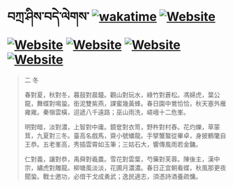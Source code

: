 # བཀྲ་ཤིས་བདེ་ལེགས་	[![wakatime](https://wakatime.com/badge/user/5043ee4a-e361-4607-9d47-d557f2005d05.svg)](https://wakatime.com/@5043ee4a-e361-4607-9d47-d557f2005d05)	[![Website](https://img.shields.io/website?label=&up_color=orange&up_message=Tianchi&url=https%3A%2F%2Fshields.io)](https://tianchi.aliyun.com/home/science/scienceDetail?userId=1095279182618)	[![Website](https://img.shields.io/website?label=&up_color=green&up_message=Yuque&url=https%3A%2F%2Fshields.io)](https://www.yuque.com/ivanaxu)	[![Website](https://img.shields.io/website?label=&up_color=yellow&up_message=Leetcode&url=https%3A%2F%2Fshields.io)](https://leetcode.cn/u/ivanaxu)	[![Website](https://img.shields.io/website?label=&up_color=violet&up_message=AIstudio&url=https%3A%2F%2Fshields.io)](https://aistudio.baidu.com/aistudio/personalcenter/thirdview/979775)	[![Website](https://img.shields.io/website?label=&up_color=red&up_message=Gitee&url=https%3A%2F%2Fshields.io)](https://gitee.com/IvanaXu)
> 二 冬
> 
> 春對夏，秋對冬，暮鼓對晨鐘。觀山對玩水，綠竹對蒼松。馮婦虎，葉公龍，舞蝶對鳴蛩。銜泥雙紫燕，課蜜幾黃蜂。春日園中鶯恰恰，秋天塞外雁雍雍。秦嶺雲橫，迢遞八千遠路；巫山雨洗，嵯峨十二危峯。
> 
> 明對暗，淡對濃，上智對中庸。鏡奩對衣笥，野杵對村舂。花灼爍，草蒙茸，九夏對三冬。臺高名戲馬，齋小號蟠龍。手擘蟹螯從畢卓，身披鶴氅自王恭。五老峯高，秀插雲霄如玉筆；三姑石大，響傳風雨若金鏞。
> 
> 仁對義，讓對恭，禹舜對羲農。雪花對雲葉，芍藥對芙蓉。陳後主，漢中宗，繡虎對雕龍。柳塘風淡淡，花圃月濃濃。春日正宜朝看蝶，秋風那更夜聞蛩。戰士邀功，必借干戈成勇武；逸民適志，須憑詩酒養疏慵。
>

